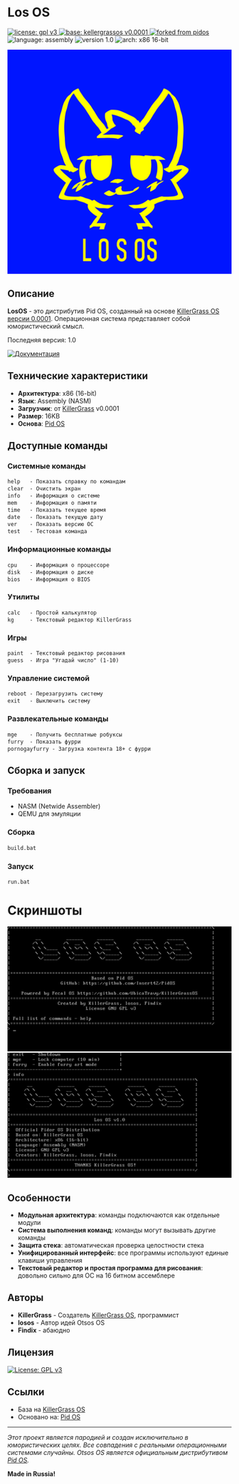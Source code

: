 # Los OS
<a href="https://github.com/insert42/PidorOS/blob/main/LICENSE">
  <img src="https://img.shields.io/badge/license-GPLv3-blue.svg" alt="license: gpl v3">
</a>
<a href="https://github.com/UbicaTravy/KillerGrassOS/releases/tag/v0.0001">
  <img src="https://img.shields.io/badge/base-FecalOS%20v0.0001-orange.svg" alt="base: kellergrassos v0.0001">
</a>
<a href="https://github.com/insert42/PidorOS">
  <img src="https://img.shields.io/badge/forked%20from-PidOS-9cf.svg" alt="forked from pidos">
</a>
<img src="https://img.shields.io/badge/language-Assembly-yellow.svg" alt="language: assembly">
<img src="https://img.shields.io/badge/version-1.0-brightgreen.svg" alt="version 1.0">
<img src="https://img.shields.io/badge/arch-x86%2016--bit-blueviolet.svg" alt="arch: x86 16-bit">

<p align="center">
  <img src="img/logo.png" alt="LosOS Logo" />
</p>

## Описание

**LosOS** - это дистрибутив Pid OS, созданный на основе [KillerGrass OS версии 0.0001](https://github.com/UbicaTravy/KillerGrassOS/releases/tag/v0.0001). Операционная система представляет собой юмористический смысл.

Последняя версия: 1.0

[![Документация](https://img.shields.io/badge/-Документация-informational?style=for-the-badge&logo=readthedocs&logoColor=white&color=2A5CAA)](DOCUMENTATION.md)

## Технические характеристики

- **Архитектура**: x86 (16-bit)
- **Язык**: Assembly (NASM)
- **Загрузчик**: от [KillerGrass](https://github.com/UbicaTravy/KillerGrassOS) v0.0001
- **Размер**: 16KB
- **Основа**: [Pid OS](https://github.com/Insert42/PidOS)

## Доступные команды

### Системные команды
```
help   - Показать справку по командам
clear  - Очистить экран
info   - Информация о системе
mem    - Информация о памяти
time   - Показать текущее время
date   - Показать текущую дату
ver    - Показать версию ОС
test   - Тестовая команда
```

### Информационные команды
```
cpu    - Информация о процессоре
disk   - Информация о диске
bios   - Информация о BIOS
```

### Утилиты
```
calc   - Простой калькулятор
kg     - Текстовый редактор KillerGrass
```

### Игры
```
paint  - Текстовый редактор рисования
guess  - Игра "Угадай число" (1-10)
```

### Управление системой
```
reboot - Перезагрузить систему
exit   - Выключить систему
```

### Развлекательные команды
```
mge    - Получить бесплатные робуксы
furry  - Показать фурри
pornogayfurry - Загрузка контента 18+ с фурри
```

## Сборка и запуск

### Требования
- NASM (Netwide Assembler)
- QEMU для эмуляции

### Сборка
```bash
build.bat
```

### Запуск
```bash
run.bat
```

# Скриншоты

<img src="img/screenshot1.png" alt="screenshot1" />
<img src="img/screenshot2.png" alt="screenshot2" />

## Особенности

- **Модульная архитектура**: команды подключаются как отдельные модули
- **Система выполнения команд**: команды могут вызывать другие команды
- **Защита стека**: автоматическая проверка целостности стека
- **Унифицированный интерфейс**: все программы используют единые клавиши управления
- **Текстовый редактор и простая программа для рисования**: довольно сильно для ОС на 16 битном ассемблере

## Авторы

- **KillerGrass** - Создатель [KillerGrass OS](https://github.com/UbicaTravy/KillerGrassOS), программист
- **losos** - Автор идей Otsos OS
- **Findix** - абаюдно

## Лицензия

[![License: GPL v3](https://img.shields.io/badge/License-GPLv3-blue.svg)](LICENSE)

## Ссылки

- База на [KillerGrass OS](https://github.com/UbicaTravy/KillerGrassOS)
- Основано на: [Pid OS](https://github.com/Insert42/PidOS)

---

*Этот проект является пародией и создан исключительно в юмористических целях. Все совпадения с реальными операционными системами случайны. Otsos OS является официальным дистрибутивом [Pid OS](https://github.com/Insert42/PidOS).*

**Made in Russia!**